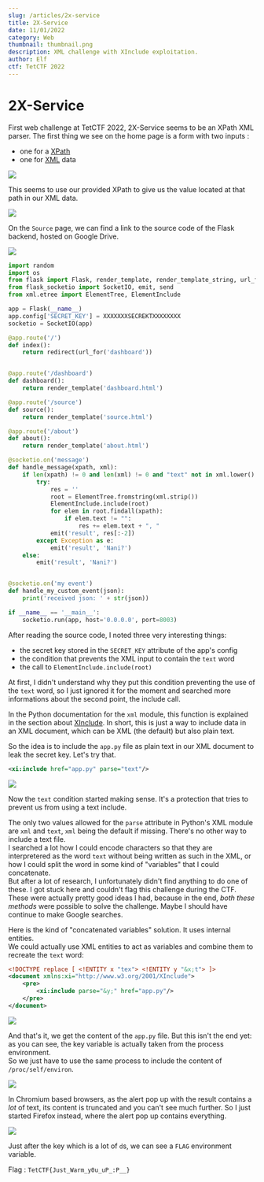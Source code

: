 ```yaml
---
slug: /articles/2x-service
title: 2X-Service
date: 11/01/2022
category: Web
thumbnail: thumbnail.png
description: XML challenge with XInclude exploitation.
author: Elf
ctf: TetCTF 2022
---
```


# 2X-Service

First web challenge at TetCTF 2022, 2X-Service seems to be an XPath XML parser.
The first thing we see on the home page is a form with two inputs :

- one for a [XPath](https://en.wikipedia.org/wiki/XPath)
- one for [XML](https://en.wikipedia.org/wiki/XML) data

![](home.png)

This seems to use our provided XPath to give us the value located at that path in our XML data.

![](example.png)

On the `Source` page, we can find a link to the source code of the Flask backend, hosted on Google Drive.

![](source.png)

```python
import random
import os
from flask import Flask, render_template, render_template_string, url_for, redirect, request
from flask_socketio import SocketIO, emit, send
from xml.etree import ElementTree, ElementInclude

app = Flask(__name__)
app.config['SECRET_KEY'] = XXXXXXXSECREKTXXXXXXXX
socketio = SocketIO(app)

@app.route('/')
def index():
	return redirect(url_for('dashboard'))


@app.route('/dashboard')
def dashboard():
	return render_template('dashboard.html')

@app.route('/source')
def source():
	return render_template('source.html')

@app.route('/about')
def about():
	return render_template('about.html')

@socketio.on('message')
def handle_message(xpath, xml):
	if len(xpath) != 0 and len(xml) != 0 and "text" not in xml.lower():
		try:
			res = ''
			root = ElementTree.fromstring(xml.strip())
			ElementInclude.include(root)
			for elem in root.findall(xpath):
				if elem.text != "":
					res += elem.text + ", "
			emit('result', res[:-2])
		except Exception as e:
			emit('result', 'Nani?')
	else:
		emit('result', 'Nani?')


@socketio.on('my event')
def handle_my_custom_event(json):
	print('received json: ' + str(json))

if __name__ == '__main__':
	socketio.run(app, host='0.0.0.0', port=8003)
```

After reading the source code, I noted three very interesting things:

- the secret key stored in the `SECRET_KEY` attribute of the app's config
- the condition that prevents the XML input to contain the `text` word
- the call to `ElementInclude.include(root)`

At first, I didn't understand why they put this condition preventing the use of the `text` word, so I just ignored it for the moment and searched more informations about the second point, the include call.

In the Python documentation for the `xml` module, this function is explained in the section about [XInclude](https://docs.python.org/3/library/xml.etree.elementtree.html#xinclude-support). In short, this is just a way to include data in an XML document, which can be XML (the default) but also plain text.

So the idea is to include the `app.py` file as plain text in our XML document to leak the secret key. Let's try that.
```xml
<xi:include href="app.py" parse="text"/>
```

![](nani.png)

Now the `text` condition started making sense. It's a protection that tries to prevent us from using a text include.

The only two values allowed for the `parse` attribute in Python's XML module are `xml` and `text`, `xml` being the default if missing. There's no other way to include a text file.<br/>
I searched a lot how I could encode characters so that they are interpretered as the word `text` without being written as such in the XML, or how I could split the word in some kind of "variables" that I could concatenate.<br/>
But after a lot of research, I unfortunately didn't find anything to do one of these. I got stuck here and couldn't flag this challenge during the CTF.<br/>
These were actually pretty good ideas I had, because in the end, *both these methods* were possible to solve the challenge. Maybe I should have continue to make Google searches.

Here is the kind of "concatenated variables" solution. It uses internal entities.<br/>
We could actually use XML entities to act as variables and combine them to recreate the `text` word:

```xml
<!DOCTYPE replace [ <!ENTITY x "tex"> <!ENTITY y "&x;t"> ]>
<document xmlns:xi="http://www.w3.org/2001/XInclude">
    <pre>
        <xi:include parse="&y;" href="app.py"/>
    </pre>
</document>
```

![](entities.png)

And that's it, we get the content of the `app.py` file. But this isn't the end yet: as you can see, the key variable is actually taken from the process environment.<br/>
So we just have to use the same process to include the content of `/proc/self/environ`.<br/>

![](environ_chromium.png)

In Chromium based browsers, as the alert pop up with the result contains a *lot* of text, its content is truncated and you can't see much further. So I just started Firefox instead, where the alert pop up contains everything.

![](environ_firefox.png)

Just after the key which is a lot of `d`s, we can see a `FLAG` environment variable.

Flag : `TetCTF{Just_Warm_y0u_uP_:P__}`